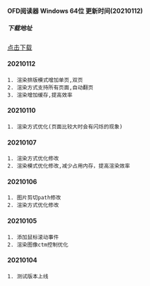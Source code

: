 #### OFD阅读器 Windows 64位 更新时间(20210112)

##### 下载地址
[点击下载](http://tohack.com/wp-content/uploads/2021/01/ofdview.210112.zip)

#### 20210112
~~~
1. 渲染排版模式增加单页,双页
2. 渲染方式支持所有页面,自动翻页
3. 渲染增加缓存,提高效率
~~~

#### 20210110
~~~
1. 渲染方式优化(页面比较大时会有闪烁的现象)
~~~

#### 20210107
~~~
1. 渲染方式优化修改
2. 渲染模式优化修改,减少占用内存，提高渲染效率
~~~

#### 20210106
~~~
1. 图片剪切path修改
2. 渲染方式优化修改
~~~

#### 20210105
~~~
1. 添加鼠标滚动事件
2. 渲染图像ctm控制优化
~~~

#### 20210104
~~~
1. 测试版本上线
~~~
